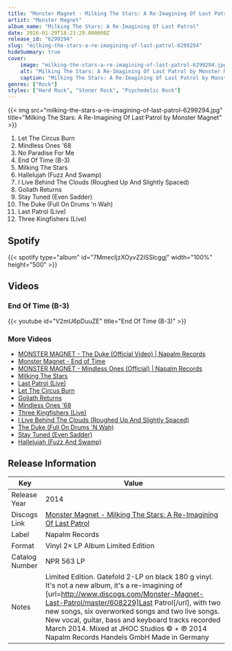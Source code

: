 ```yaml
---
title: "Monster Magnet - Milking The Stars: A Re-Imagining Of Last Patrol"
artist: "Monster Magnet"
album_name: "Milking The Stars: A Re-Imagining Of Last Patrol"
date: 2016-01-29T18:23:29.000000Z
release_id: "6299294"
slug: "milking-the-stars-a-re-imagining-of-last-patrol-6299294"
hideSummary: true
cover:
    image: "milking-the-stars-a-re-imagining-of-last-patrol-6299294.jpg"
    alt: "Milking The Stars: A Re-Imagining Of Last Patrol by Monster Magnet"
    caption: "Milking The Stars: A Re-Imagining Of Last Patrol by Monster Magnet"
genres: ["Rock"]
styles: ["Hard Rock", "Stoner Rock", "Psychedelic Rock"]
---
```


{{< img src="milking-the-stars-a-re-imagining-of-last-patrol-6299294.jpg" title="Milking The Stars: A Re-Imagining Of Last Patrol by Monster Magnet" >}}

<!-- section break -->

1. Let The Circus Burn
2. Mindless Ones '68
3. No Paradise For Me
4. End Of Time (B-3)
5. Milking The Stars
6. Hallelujah (Fuzz And Swamp)
7. I Live Behind The Clouds (Roughed Up And Slightly Spaced)
8. Goliath Returns
9. Stay Tuned (Even Sadder)
10. The Duke (Full On Drums 'n Wah)
11. Last Patrol (Live)
12. Three Kingfishers (Live)

<!-- section break -->


## Spotify
{{< spotify type="album" id="7MmecIjzXOyvZ2ISSlcggj" width="100%" height="500" >}}



## Videos
### End Of Time (B-3)
{{< youtube id="V2mU6pDuuZE" title="End Of Time (B-3)" >}}<br>

### More Videos

- [MONSTER MAGNET - The Duke (Official Video) | Napalm Records](https://www.youtube.com/watch?v=2RCwgz4FiSA)
- [Monster Magnet - End of Time](https://www.youtube.com/watch?v=hfp0fZVtgzo)
- [MONSTER MAGNET - Mindless Ones (Official) | Napalm Records](https://www.youtube.com/watch?v=YkVOko8xVb8)
- [Milking The Stars](https://www.youtube.com/watch?v=RyADFdo6H3g)
- [Last Patrol (Live)](https://www.youtube.com/watch?v=MOdftJvtYvw)
- [Let The Circus Burn](https://www.youtube.com/watch?v=mggy7HHsbFU)
- [Goliath Returns](https://www.youtube.com/watch?v=EuM5J7s4aP4)
- [Mindless Ones '68](https://www.youtube.com/watch?v=kiVjdn1o82k)
- [Three Kingfishers (Live)](https://www.youtube.com/watch?v=6jEcMZ8XANc)
- [I Live Behind The Clouds (Roughed Up And Slightly Spaced)](https://www.youtube.com/watch?v=zgpsvUg7DA0)
- [The Duke (Full On Drums 'N Wah)](https://www.youtube.com/watch?v=jyo1Oxh598Q)
- [Stay Tuned (Even Sadder)](https://www.youtube.com/watch?v=3yvfjPGVOIo)
- [Hallelujah (Fuzz And Swamp)](https://www.youtube.com/watch?v=JIFKCAZE7jQ)


## Release Information
|  Key           | Value                                                |
| ---------------| ---------------------------------------------------- |
| Release Year   | 2014                                   |
| Discogs Link   | [Monster Magnet - Milking The Stars: A Re-Imagining Of Last Patrol](https://www.discogs.com/release/6299294-Monster-Magnet-Milking-The-Stars-A-Re-Imagining-Of-Last-Patrol) |
| Label          | Napalm Records |
| Format         | Vinyl 2× LP Album Limited Edition |
| Catalog Number | NPR 563 LP |
| Notes | Limited Edition. Gatefold 2-LP on black 180 g vinyl. It's not a new  album, it's a re-imagining of [url=http://www.discogs.com/Monster-Magnet-Last-Patrol/master/608229]Last Patrol[/url], with two new songs, six overworked songs and two live songs.  New vocal, guitar, bass and keyboard tracks recorded March 2014. Mixed at JHOC Studios  © + ℗ 2014 Napalm Records Handels GmbH Made in Germany  |